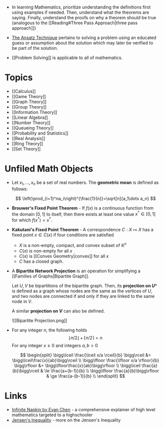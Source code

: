 * In learning Mathematics, prioritize understanding the definitions first using examples if needed. Then, understand what the theorems are saying. Finally, understand the proofs on why a theorem should be true (analogous to the [[Reading#Three Pass Approach|three pass approach]])
* [The Ansatz Technique](https://en.wikipedia.org/wiki/Ansatz) pertains to solving a problem using an educated guess or assumption  about the solution which may later be verified to be part of the solution.

* [[Problem Solving]] is applicable to all of mathematics.

# Topics
* [[Calculus]]
* [[Game Theory]]
* [[Graph Theory]]
* [[Group Theory]]
* [[Information Theory]]
* [[Linear Algebra]]
* [[Number Theory]]
* [[Queueing Theory]]
* [[Probability and Statistics]]
* [[Real Analysis]]
* [[Ring Theory]]
* [[Set Theory]]

# Unfiled Math Objects
* Let $x_1,\dots, x_n$ be a set of real numbers. The **geometric mean** is defined as follows: 
  
  $$
  \left(\prod_{i=1}^na_i\right)^{\frac{1}{n}}=\sqrt[n]{a_1\dots a_n}
  $$


* **Brouwer's Fixed Point Theorem** - If $f(x)$ is a continuous function from the domain $[0,1]$ to itself, then there exists at least one value $x^\ast \in [0,1]$ for which $f(x^\ast)=x^\ast$. 

* **Kakutani's Fixed Point Theorem** - A correspondence $C: X\mapsto X$ has a fixed point $x\in C(x)$ if four conditions are satisfied 
	* $X$ is a non-empty, compact, and convex subset of $\mathbb{R}^n$
	* $C(x)$ is non-empty for all $x$
	* $C(x)$ is [[Convex Geometry|convex]] for all $x$
	* $C$ has a closed graph. 

* A **Bipartite Network Projection** is an operation for simplifying a [[Families of Graphs|Bipartite Graph]]. 
  
  Let $U, V$ be bipartitions of the bipartite graph. Then, its **projection on $U$*** is defined as a graph whose nodes are the same as the vertices of $U$, and two nodes are connected if and only if they are linked to the same node in $V$. 
  
  A similar **projection on $V$** can also be defined.
  
  ![[Bipartite Projection.png]]

* For any integer $n$, the following holds
  $$
  \lfloor n/2 \rfloor + \lceil n/2\rceil =n
  $$
  For any integer $x\ge 0$ and integers $a,b>0$
  
  $$
  \begin{split}
  \bigg\lceil \frac{\lceil x/a \rceil}{b} \bigg\rceil &= \bigg\lceil\frac{x}{ab}\bigg\rceil \\ 
  \bigg\lfloor \frac{\lfloor x/a \rfloor}{b} \bigg\rfloor &= \bigg\lfloor\frac{x}{ab}\bigg\rfloor \\ 
  \bigg\lceil \frac{a}{b}\bigg\rceil & \le \frac{a+(b-1)}{b} \\
  \bigg\lfloor \frac{a}{b}\bigg\rfloor & \ge \frac{a-(b-1)}{b} \\
  \end{split}
  $$
# Links

* [Infinite Napkin by Evan Chen](https://venhance.github.io/napkin/Napkin.pdf) - a comprehensive explainer of high level mathematics targeted to a highschooler
* [Jensen's Inequality](https://www.youtube.com/watch?v=u0_X2hX6DWE) - more on the Jensen's Inequality

